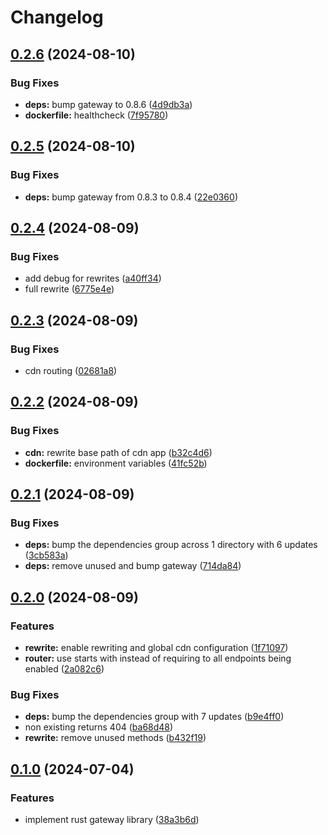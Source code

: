 # Changelog

## [0.2.6](https://github.com/majksa-dev/frontend-gateway/compare/v0.2.5...v0.2.6) (2024-08-10)


### Bug Fixes

* **deps:** bump gateway to 0.8.6 ([4d9db3a](https://github.com/majksa-dev/frontend-gateway/commit/4d9db3ae7487776cc67140da1d17e81a29503961))
* **dockerfile:** healthcheck ([7f95780](https://github.com/majksa-dev/frontend-gateway/commit/7f95780fa9a071edf9936582d23968c111f26644))

## [0.2.5](https://github.com/majksa-dev/frontend-gateway/compare/v0.2.4...v0.2.5) (2024-08-10)


### Bug Fixes

* **deps:** bump gateway from 0.8.3 to 0.8.4 ([22e0360](https://github.com/majksa-dev/frontend-gateway/commit/22e03601697196b05977370469f38e8eaa4d2ab9))

## [0.2.4](https://github.com/majksa-dev/frontend-gateway/compare/v0.2.3...v0.2.4) (2024-08-09)


### Bug Fixes

* add debug for rewrites ([a40ff34](https://github.com/majksa-dev/frontend-gateway/commit/a40ff34860cee934e53622ab14c9a44c5acd8183))
* full rewrite ([6775e4e](https://github.com/majksa-dev/frontend-gateway/commit/6775e4e8fce2df0f11f98ff49fe76463156d1b5b))

## [0.2.3](https://github.com/majksa-dev/frontend-gateway/compare/v0.2.2...v0.2.3) (2024-08-09)


### Bug Fixes

* cdn routing ([02681a8](https://github.com/majksa-dev/frontend-gateway/commit/02681a8f82e75d884e8b885e9e4e6e299304fed8))

## [0.2.2](https://github.com/majksa-dev/frontend-gateway/compare/v0.2.1...v0.2.2) (2024-08-09)


### Bug Fixes

* **cdn:** rewrite base path of cdn app ([b32c4d6](https://github.com/majksa-dev/frontend-gateway/commit/b32c4d6ce3170feee39064b7bc12e03f333ecebe))
* **dockerfile:** environment variables ([41fc52b](https://github.com/majksa-dev/frontend-gateway/commit/41fc52b256204cf58975126af21011d38425136e))

## [0.2.1](https://github.com/majksa-dev/frontend-gateway/compare/v0.2.0...v0.2.1) (2024-08-09)


### Bug Fixes

* **deps:** bump the dependencies group across 1 directory with 6 updates ([3cb583a](https://github.com/majksa-dev/frontend-gateway/commit/3cb583a38260751dbce3b59167e2468289a00f3c))
* **deps:** remove unused and bump gateway ([714da84](https://github.com/majksa-dev/frontend-gateway/commit/714da846f1cfb1420a1fba0b8ec1f5b7b4eceb14))

## [0.2.0](https://github.com/majksa-dev/frontend-gateway/compare/v0.1.0...v0.2.0) (2024-08-09)


### Features

* **rewrite:** enable rewriting and global cdn configuration ([1f71097](https://github.com/majksa-dev/frontend-gateway/commit/1f7109787c1d96a9057c997b49baaef339061da2))
* **router:** use starts with instead of requiring to all endpoints being enabled ([2a082c6](https://github.com/majksa-dev/frontend-gateway/commit/2a082c6d7f2c336b05f219d98b237720bd9c7eac))


### Bug Fixes

* **deps:** bump the dependencies group with 7 updates ([b9e4ff0](https://github.com/majksa-dev/frontend-gateway/commit/b9e4ff09034b84d010107d9bbcf13aa7b8d21159))
* non existing returns 404 ([ba68d48](https://github.com/majksa-dev/frontend-gateway/commit/ba68d48a79068323d3a284bd19d5ef3bfd7f4aa4))
* **rewrite:** remove unused methods ([b432f19](https://github.com/majksa-dev/frontend-gateway/commit/b432f190bb2cc303e17b5c8f9cb746cf6ad94f54))

## [0.1.0](https://github.com/majksa-dev/frontend-gateway/compare/v0.0.1...v0.1.0) (2024-07-04)


### Features

* implement rust gateway library ([38a3b6d](https://github.com/majksa-dev/frontend-gateway/commit/38a3b6d076e2fa556a407aeb04050e2fbd785d52))
